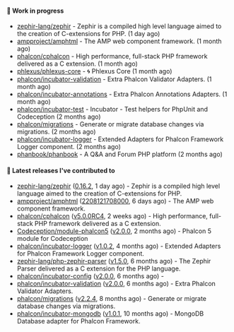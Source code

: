 #### :wrench: Work in progress

- [zephir-lang/zephir](https://github.com/zephir-lang/zephir) - Zephir is a compiled high level language aimed to the creation of C-extensions for PHP. (1 day ago)
- [ampproject/amphtml](https://github.com/ampproject/amphtml) - The AMP web component framework. (1 month ago)
- [phalcon/cphalcon](https://github.com/phalcon/cphalcon) - High performance, full-stack PHP framework delivered as a C extension. (1 month ago)
- [phlexus/phlexus-core](https://github.com/phlexus/phlexus-core) - :cyclone: Phlexus Core (1 month ago)
- [phalcon/incubator-validation](https://github.com/phalcon/incubator-validation) - Extra Phalcon Validator Adapters.  (1 month ago)
- [phalcon/incubator-annotations](https://github.com/phalcon/incubator-annotations) - Extra Phalcon Annotations Adapters. (1 month ago)
- [phalcon/incubator-test](https://github.com/phalcon/incubator-test) - Incubator - Test helpers for PhpUnit and Codeception (2 months ago)
- [phalcon/migrations](https://github.com/phalcon/migrations) - Generate or migrate database changes via migrations. (2 months ago)
- [phalcon/incubator-logger](https://github.com/phalcon/incubator-logger) - Extended Adapters for Phalcon Framework Logger component. (2 months ago)
- [phanbook/phanbook](https://github.com/phanbook/phanbook) - A Q&amp;A and Forum PHP platform (2 months ago)

#### :pushpin: Latest releases I've contributed to

- [zephir-lang/zephir](https://github.com/zephir-lang/zephir) ([0.16.2](https://github.com/zephir-lang/zephir/releases/tag/0.16.2), 1 day ago) - Zephir is a compiled high level language aimed to the creation of C-extensions for PHP.
- [ampproject/amphtml](https://github.com/ampproject/amphtml) ([2208121708000](https://github.com/ampproject/amphtml/releases/tag/2208121708000), 6 days ago) - The AMP web component framework.
- [phalcon/cphalcon](https://github.com/phalcon/cphalcon) ([v5.0.0RC4](https://github.com/phalcon/cphalcon/releases/tag/v5.0.0RC4), 2 weeks ago) - High performance, full-stack PHP framework delivered as a C extension.
- [Codeception/module-phalcon5](https://github.com/Codeception/module-phalcon5) ([v2.0.0](https://github.com/Codeception/module-phalcon5/releases/tag/v2.0.0), 2 months ago) - Phalcon 5 module for Codeception
- [phalcon/incubator-logger](https://github.com/phalcon/incubator-logger) ([v1.0.2](https://github.com/phalcon/incubator-logger/releases/tag/v1.0.2), 4 months ago) - Extended Adapters for Phalcon Framework Logger component.
- [zephir-lang/php-zephir-parser](https://github.com/zephir-lang/php-zephir-parser) ([v1.5.0](https://github.com/zephir-lang/php-zephir-parser/releases/tag/v1.5.0), 6 months ago) - The Zephir Parser delivered as a C extension for the PHP language.
- [phalcon/incubator-config](https://github.com/phalcon/incubator-config) ([v2.0.0](https://github.com/phalcon/incubator-config/releases/tag/v2.0.0), 6 months ago) - 
- [phalcon/incubator-validation](https://github.com/phalcon/incubator-validation) ([v2.0.0](https://github.com/phalcon/incubator-validation/releases/tag/v2.0.0), 6 months ago) - Extra Phalcon Validator Adapters. 
- [phalcon/migrations](https://github.com/phalcon/migrations) ([v2.2.4](https://github.com/phalcon/migrations/releases/tag/v2.2.4), 8 months ago) - Generate or migrate database changes via migrations.
- [phalcon/incubator-mongodb](https://github.com/phalcon/incubator-mongodb) ([v1.0.1](https://github.com/phalcon/incubator-mongodb/releases/tag/v1.0.1), 10 months ago) - MongoDB Database adapter for Phalcon Framework.
